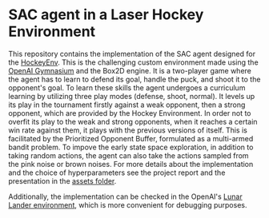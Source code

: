 # SAC agent in a Laser Hockey Environment

This repository contains the implementation of the SAC agent designed for the [HockeyEnv](https://github.com/martius-lab/laser-hockey-env). This is the challenging custom environment made using the [OpenAI Gymnasium](https://gymnasium.farama.org/index.html)
and the Box2D engine. It is a two-player game where the agent has to learn to defend its goal, handle the puck, and shoot it to the opponent's goal. To learn these skills the agent undergoes a curriculum learning by utilizing three play modes (defense, shoot, normal).
It levels up its play in the tournament firstly against a weak opponent, then a strong opponent, which are provided by the Hockey Environment. In order not to overfit its play to the weak and strong opponents, when it reaches a certain win rate against them, it plays
with the previous versions of itself. This is facilitated by the Prioritized Opponent Buffer, formulated as a multi-armed bandit problem. 
To impove the early state space exploration, in addition to taking random actions, the agent can also take the actions sampled from the pink noise or brown noises. 
For more details about the implementation and the choice of hyperparameters see the project report and the presentation in the [assets folder](https://github.com/nilskiKonjIzDunava/rl-hockey-sac-agent/tree/main/assets).

Additionally, the implementation can be checked in the OpenAI's [Lunar Lander environment](https://gymnasium.farama.org/environments/box2d/lunar_lander/), which is more convenient for debugging purposes.


